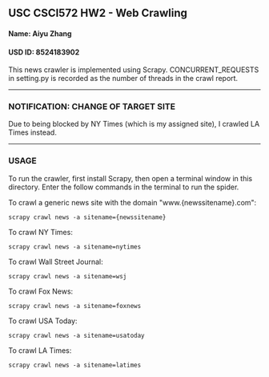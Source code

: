 ## USC CSCI572 HW2 - Web Crawling
#### Name: Aiyu Zhang
#### USD ID: 8524183902

This news crawler is implemented using Scrapy.
CONCURRENT_REQUESTS in setting.py is recorded as the number of threads in the crawl report.

*** 
### NOTIFICATION: CHANGE OF TARGET SITE

Due to being blocked by NY Times (which is my assigned site), I crawled LA Times instead.
***
### USAGE
To run the crawler, first install Scrapy, then open a terminal window in this directory. 
Enter the follow commands in the terminal to run the spider.

To crawl a generic news site with the domain "www.{newssitename}.com":
```
scrapy crawl news -a sitename={newssitename}
```
To crawl NY Times: 
```
scrapy crawl news -a sitename=nytimes
```
To crawl Wall Street Journal: 
```
scrapy crawl news -a sitename=wsj
```
To crawl Fox News: 
```
scrapy crawl news -a sitename=foxnews
```
To crawl USA Today: 
```
scrapy crawl news -a sitename=usatoday
```
To crawl LA Times: 
```
scrapy crawl news -a sitename=latimes
```